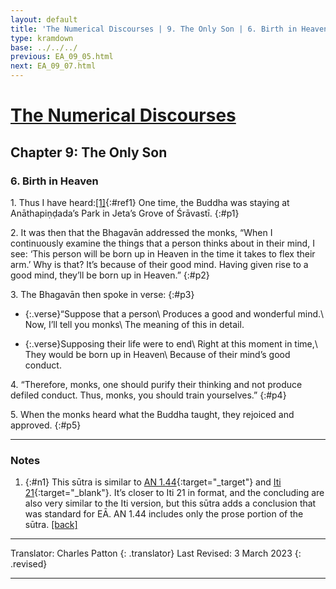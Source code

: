 ```yaml
---
layout: default
title: 'The Numerical Discourses | 9. The Only Son | 6. Birth in Heaven'
type: kramdown
base: ../../../
previous: EA_09_05.html
next: EA_09_07.html
---
```


# [The Numerical Discourses](../index.html)
## Chapter 9: The Only Son
### 6. Birth in Heaven

1\. Thus I have heard:[\[1\]](#n1){:#ref1} One time, the Buddha was staying at Anāthapiṇḍada’s Park in Jeta’s Grove of Śrāvastī.
{:#p1}

2\. It was then that the Bhagavān addressed the monks, “When I continuously examine the things that a person thinks about in their mind, I see: ‘This person will be born up in Heaven in the time it takes to flex their arm.’ Why is that? It’s because of their good mind. Having given rise to a good mind, they’ll be born up in Heaven.”
{:#p2}

3\. The Bhagavān then spoke in verse:
{:#p3}

* {:.verse}“Suppose that a person\\
Produces a good and wonderful mind.\\
Now, I’ll tell you monks\\
The meaning of this in detail.

* {:.verse}Supposing their life were to end\\
Right at this moment in time,\\
They would be born up in Heaven\\
Because of their mind’s good conduct.

4\. “Therefore, monks, one should purify their thinking and not produce defiled conduct. Thus, monks, you should train yourselves.”
{:#p4}

5\. When the monks heard what the Buddha taught, they rejoiced and approved.
{:#p5}

---

### Notes

1. {:#n1} This sūtra is similar to [AN 1.44](https://www.suttacentral.net/an1.44/en/sujato){:target="_target"} and [Iti 21](https://www.suttacentral.net/iti21/en/sujato){:target="_blank"}. It’s closer to Iti 21 in format, and the concluding are also very similar to the Iti version, but this sūtra adds a conclusion that was standard for EĀ. AN 1.44 includes only the prose portion of the sūtra. [\[back\]](#ref1)

---

Translator: Charles Patton
{: .translator}
Last Revised: 3 March 2023
{: .revised}

---